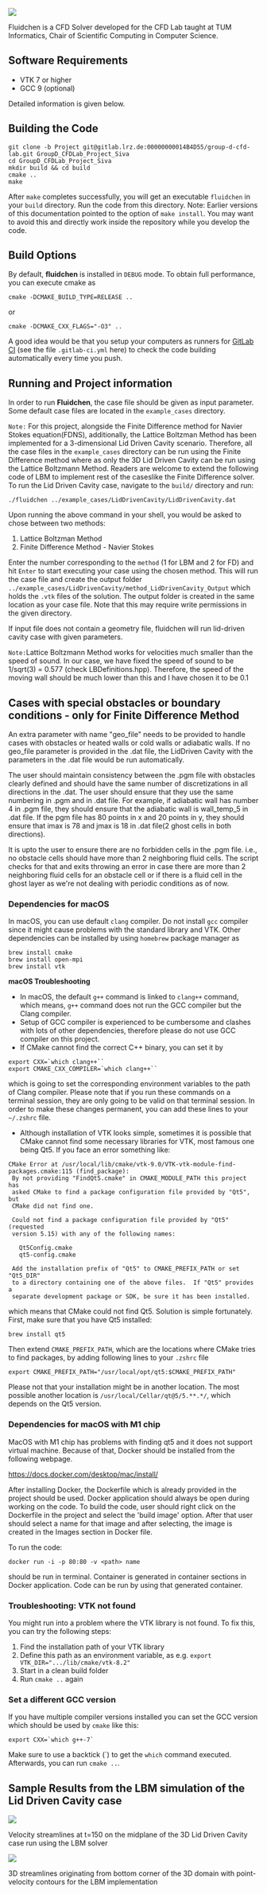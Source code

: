 ![](FluidchenLogo.png)

Fluidchen is a CFD Solver developed for the CFD Lab taught at TUM Informatics, Chair of Scientific Computing in Computer Science.

## Software Requirements

* VTK 7 or higher
* GCC 9 (optional)
  
Detailed information is given below.

## Building the Code

```shell
git clone -b Project git@gitlab.lrz.de:00000000014B4D55/group-d-cfd-lab.git GroupD_CFDLab_Project_Siva
cd GroupD_CFDLab_Project_Siva
mkdir build && cd build
cmake ..
make
```

After `make` completes successfully, you will get an executable `fluidchen` in your `build` directory. Run the code from this directory. Note: Earlier versions of this documentation pointed to the option of `make install`. You may want to avoid this and directly work inside the repository while you develop the code.

## Build Options

By default, **fluidchen** is installed in `DEBUG` mode. To obtain full performance, you can execute cmake as

```shell
cmake -DCMAKE_BUILD_TYPE=RELEASE ..
```

or

```shell
cmake -DCMAKE_CXX_FLAGS="-O3" ..
```

A good idea would be that you setup your computers as runners for [GitLab CI](https://docs.gitlab.com/ee/ci/)
(see the file `.gitlab-ci.yml` here) to check the code building automatically every time you push.

## Running and Project information

In order to run **Fluidchen**, the case file should be given as input parameter. Some default case files are located in the `example_cases` directory. 

`Note:` For this project, alongside the Finite Difference method for Navier Stokes equation(FDNS), additionally, the Lattice Boltzman Method has been implemented for a 3-dimensional Lid Driven Cavity scenario. Therefore, all the case files in the `example_cases` directory can be run using the Finite Difference method where as only the 3D Lid Driven Cavity can be run using the Lattice Boltzmann Method. Readers are welcome to extend the following code of LBM to implement rest of the caseslike the Finite Difference solver. To run the Lid Driven Cavity case, navigate to the `build/` directory and run:

```shell
./fluidchen ../example_cases/LidDrivenCavity/LidDrivenCavity.dat
```
Upon running the above command in your shell, you would be asked to chose between two methods: 

1. Lattice Boltzman Method
2. Finite Difference Method - Navier Stokes

Enter the number corresponding to the `method` (1 for LBM and 2 for FD) and hit `Enter` to start executing your case using the chosen method.
This will run the case file and create the output folder `../example_cases/LidDrivenCavity/method_LidDrivenCavity_Output` which holds the `.vtk` files of the solution. The output folder is created in the same location as your case file. Note that this may require write permissions in the given directory.

If input file does not contain a geometry file, fluidchen will run lid-driven cavity case with given parameters.

`Note:`Lattice Boltzmann Method works for velocities much smaller than the speed of sound. In our case, we have fixed the speed of sound to be 1/sqrt(3) = 0.577 (check LBDefinitions.hpp). Therefore, the speed of the moving wall should be much lower than this and I have chosen it to be 0.1

## Cases with special obstacles or boundary conditions - only for Finite Difference Method
An extra parameter with name "geo_file" needs to be provided to handle cases with obstacles or heated walls or cold walls or adiabatic walls. If no geo_file parameter is provided in the .dat file, the LidDriven Cavity with the parameters in the .dat file would be run automatically.

The user should maintain consistency between the .pgm file with obstacles clearly defined and should have the same number of discretizations in all directions in the .dat. The user should ensure that they use the same numbering in .pgm and in .dat file. For example, if adiabatic wall has number 4 in .pgm file, they should ensure that the adiabatic wall is wall_temp_5 in .dat file. If the pgm file has 80 points in x and 20 points in y, they should ensure that imax is 78 and jmax is 18 in .dat file(2 ghost cells in both directions).

It is upto the user to ensure there are no forbidden cells in the .pgm file. i.e., no obstacle cells should have more than 2 neighboring fluid cells. The script checks for that and exits throwing an error in case there are more than 2 neighboring fluid cells for an obstacle cell or if there is a fluid cell in the ghost layer as we're not dealing with periodic conditions as of now.



### Dependencies for macOS

In macOS, you can use default `clang` compiler. Do not install `gcc` compiler since it might cause problems with the standard library and VTK. Other dependencies can be installed by using `homebrew` package manager as

```shell
brew install cmake
brew install open-mpi
brew install vtk
```

**macOS Troubleshooting**
- In macOS, the default `g++` command is linked to `clang++` command, which means, `g++` command does not run the GCC compiler but the Clang compiler. 
- Setup of GCC compiler is experienced to be cumbersome and clashes with lots of other dependencies, therefore please do not use GCC compiler on this project.
- If CMake cannot find the correct C++ binary, you can set it by
```
export CXX=`which clang++``
export CMAKE_CXX_COMPILER=`which clang++``
```
which is going to set the corresponding environment variables to the path of Clang compiler. Please note that if you run these commands on a terminal session, they are only going to be valid on that terminal session. In order to make these changes permanent, you can add these lines to your `~/.zshrc` file.
- Although installation of VTK looks simple, sometimes it is possible that CMake cannot find some necessary libraries for VTK, most famous one being Qt5. If you face an error something like:
```
CMake Error at /usr/local/lib/cmake/vtk-9.0/VTK-vtk-module-find-packages.cmake:115 (find_package):
 By not providing "FindQt5.cmake" in CMAKE_MODULE_PATH this project has
 asked CMake to find a package configuration file provided by "Qt5", but
 CMake did not find one.

 Could not find a package configuration file provided by "Qt5" (requested
 version 5.15) with any of the following names:

   Qt5Config.cmake
   qt5-config.cmake

 Add the installation prefix of "Qt5" to CMAKE_PREFIX_PATH or set "Qt5_DIR"
 to a directory containing one of the above files.  If "Qt5" provides a
 separate development package or SDK, be sure it has been installed.

```
which means that CMake could not find Qt5. Solution is simple fortunately. First, make sure that you have Qt5 installed:
```
brew install qt5
```
Then extend `CMAKE_PREFIX_PATH`, which are the locations where CMake tries to find packages, by adding following lines to your `.zshrc` file
```
export CMAKE_PREFIX_PATH="/usr/local/opt/qt5:$CMAKE_PREFIX_PATH"
```
Please not that your installation might be in another location. The most possible another location is `/usr/local/Cellar/qt@5/5.**.*/`, which depends on the Qt5 version. 

### Dependencies for macOS with M1 chip

MacOS with M1 chip has problems with finding qt5 and it does not support virtual machine. Because of that, Docker should be installed from the following webpage.

https://docs.docker.com/desktop/mac/install/

After installing Docker, the Dockerfile which is already provided in the project should be used. Docker application should always be open during working on the code. 
To build the code, user should right click on the Dockerfile in the project and select the 'build image' option. After that user should select a name for that image and after selecting, the image is created in the Images section in Docker file. 

To run the code:

```
docker run -i -p 80:80 -v <path> name

```
should be run in terminal. Container is generated in container sections in Docker application. 
Code can be run by using that generated container.

### Troubleshooting: VTK not found

You might run into a problem where the VTK library is not found. To fix this, you can try the following steps:

1. Find the installation path of your VTK library 
2. Define this path as an environment variable, as e.g. `export VTK_DIR=".../lib/cmake/vtk-8.2"`
3. Start in a clean build folder
4. Run `cmake ..` again

### Set a different GCC version

If you have multiple compiler versions installed you can set the GCC version which should be used by `cmake` like this:

```shell
export CXX=`which g++-7`
```

Make sure to use a backtick (\`) to get the `which` command executed. Afterwards, you can run `cmake ..`.

## Sample Results from the LBM simulation of the Lid Driven Cavity case

![](Velocity_streamlines_LBM.png)

Velocity streamlines at t=150 on the midplane of the 3D Lid Driven Cavity case run using the LBM solver

![](3D_Streamlines_LBM.png)

3D streamlines originating from bottom corner of the 3D domain with point-velocity contours for the LBM implementation
